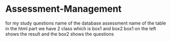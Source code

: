 # Assessment-Management
for my study
questions  name of the database
assessment name of the table
in the html part we have 2 class which is box1 and box2
box1 on the left shows the result
and the box2 shows the questions
